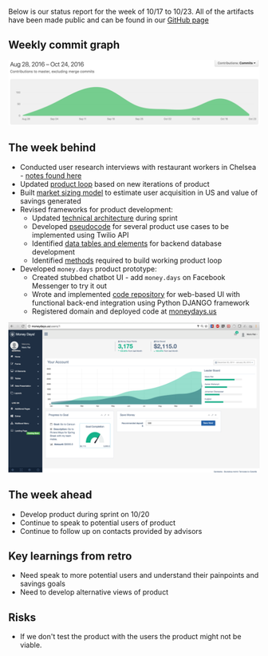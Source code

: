 Below is our status report for the week of 10/17 to 10/23. All of the artifacts have been made public and can be found in our [GitHub page](https://github.com/Cash-Economy/BMGF)

## Weekly commit graph

![Commit graph 2](https://github.com/Cash-Economy/BMGF/blob/master/Artifacts/misc/Commit%20graph%206.png)


## The week behind

* Conducted user research interviews with restaurant workers in Chelsea - [notes found here](https://github.com/Cash-Economy/BMGF/blob/master/research/Vox%20Populi.md)
* Updated [product loop](https://github.com/Cash-Economy/BMGF/blob/master/sprint2workbook/Product%20Loop%202016-10-20.pptx) based on new iterations of product
* Built [market sizing model](https://github.com/Cash-Economy/BMGF/blob/master/sprint2workbook/Money%20Days%20-%20Market%20Sizing.xlsx) to estimate user acquisition in US and value of savings generated
* Revised frameworks for product development:
  * Updated [technical architecture]() during sprint
  * Developed [pseudocode](https://github.com/Cash-Economy/BMGF/blob/master/sprint2workbook/pseudocode%20use-cases.md) for several product use cases to be implemented using Twilio API
  * Identified [data tables and elements](https://github.com/Cash-Economy/BMGF/blob/master/sprint2workbook/Database%20tables%20and%20elements.md) for backend database development
  * Identified [methods](https://github.com/Cash-Economy/BMGF/blob/master/sprint2workbook/methods_to_build.mdown) required to build working product loop
* Developed `money.days` product prototype:
  * Created stubbed chatbot UI - add `money.days` on Facebook Messenger to try it out
  * Wrote and implemented [code repository](https://github.com/Cash-Economy/BMGF/tree/master/MoneyDays) for web-based UI with functional back-end integration using Python DJANGO framework
  * Registered domain and deployed code at [moneydays.us](http://www.moneydays.us)

![Snapshot of Web UI](https://github.com/Cash-Economy/BMGF/blob/master/sprint2workbook/Snapshot%20of%20Web%20UI.png)

## The week ahead

* Develop product during sprint on 10/20
* Continue to speak to potential users of product
* Continue to follow up on contacts provided by advisors

## Key learnings from retro

* Need speak to more potential users and understand their painpoints and savings goals
* Need to develop alternative views of product

## Risks

* If we don't test the product with the users the product might not be viable.
